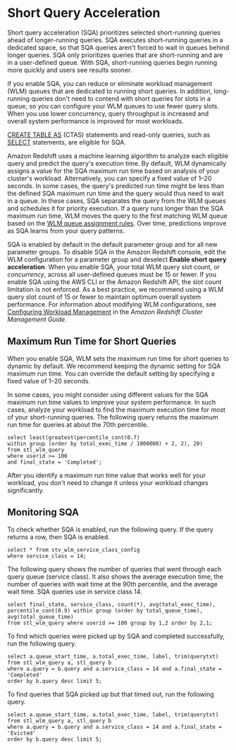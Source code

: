 # Short Query Acceleration<a name="wlm-short-query-acceleration"></a>

Short query acceleration \(SQA\) prioritizes selected short\-running queries ahead of longer\-running queries\. SQA executes short\-running queries in a dedicated space, so that SQA queries aren't forced to wait in queues behind longer queries\. SQA only prioritizes queries that are short\-running and are in a user\-defined queue\. With SQA, short\-running queries begin running more quickly and users see results sooner\. 

If you enable SQA, you can reduce or eliminate workload management \(WLM\) queues that are dedicated to running short queries\. In addition, long\-running queries don't need to contend with short queries for slots in a queue, so you can configure your WLM queues to use fewer query slots\. When you use lower concurrency, query throughput is increased and overall system performance is improved for most workloads\. 

 [CREATE TABLE AS](r_CREATE_TABLE_AS.md) \(CTAS\) statements and read\-only queries, such as [SELECT](r_SELECT_synopsis.md) statements, are eligible for SQA\.

Amazon Redshift uses a machine learning algorithm to analyze each eligible query and predict the query's execution time\. By default, WLM dynamically assigns a value for the SQA maximum run time based on analysis of your cluster's workload\. Alternatively, you can specify a fixed value of 1–20 seconds\. In some cases, the query's predicted run time might be less than the defined SQA maximum run time and the query would thus need to wait in a queue\. In these cases, SQA separates the query from the WLM queues and schedules it for priority execution\. If a query runs longer than the SQA maximum run time, WLM moves the query to the first matching WLM queue based on the [WLM queue assignment rules](cm-c-wlm-queue-assignment-rules.md)\. Over time, predictions improve as SQA learns from your query patterns\. 

SQA is enabled by default in the default parameter group and for all new parameter groups\. To disable SQA in the Amazon Redshift console, edit the WLM configuration for a parameter group and deselect **Enable short query acceleration**\. When you enable SQA, your total WLM query slot count, or *concurrency*, across all user\-defined queues must be 15 or fewer\. If you enable SQA using the AWS CLI or the Amazon Redshift API, the slot count limitation is not enforced\. As a best practice, we recommend using a WLM query slot count of 15 or fewer to maintain optimum overall system performance\. For information about modifying WLM configurations, see [Configuring Workload Management](https://docs.aws.amazon.com/redshift/latest/mgmt/workload-mgmt-config.html) in the *Amazon Redshift Cluster Management Guide*\.

## Maximum Run Time for Short Queries<a name="wlm-sqa-max-run-time"></a>

When you enable SQA, WLM sets the maximum run time for short queries to dynamic by default\. We recommend keeping the dynamic setting for SQA maximum run time\. You can override the default setting by specifying a fixed value of 1–20 seconds\.

In some cases, you might consider using different values for the SQA maximum run time values to improve your system performance\. In such cases, analyze your workload to find the maximum execution time for most of your short\-running queries\. The following query returns the maximum run time for queries at about the 70th percentile\. 

```
select least(greatest(percentile_cont(0.7) 
within group (order by total_exec_time / 1000000) + 2, 2), 20) 
from stl_wlm_query 
where userid >= 100
and final_state = 'Completed';
```

After you identify a maximum run time value that works well for your workload, you don't need to change it unless your workload changes significantly\.

## Monitoring SQA<a name="wlm-monitoring-sqa"></a>

To check whether SQA is enabled, run the following query\. If the query returns a row, then SQA is enabled\.

```
select * from stv_wlm_service_class_config 
where service_class = 14;
```

The following query shows the number of queries that went through each query queue \(service class\)\. It also shows the average execution time, the number of queries with wait time at the 90th percentile, and the average wait time\. SQA queries use in service class 14\.

```
select final_state, service_class, count(*), avg(total_exec_time), 
percentile_cont(0.9) within group (order by total_queue_time), avg(total_queue_time) 
from stl_wlm_query where userid >= 100 group by 1,2 order by 2,1;
```

To find which queries were picked up by SQA and completed successfully, run the following query\.

```
select a.queue_start_time, a.total_exec_time, label, trim(querytxt) 
from stl_wlm_query a, stl_query b 
where a.query = b.query and a.service_class = 14 and a.final_state = 'Completed' 
order by b.query desc limit 5;
```

To find queries that SQA picked up but that timed out, run the following query\.

```
select a.queue_start_time, a.total_exec_time, label, trim(querytxt) 
from stl_wlm_query a, stl_query b 
where a.query = b.query and a.service_class = 14 and a.final_state = 'Evicted' 
order by b.query desc limit 5;
```